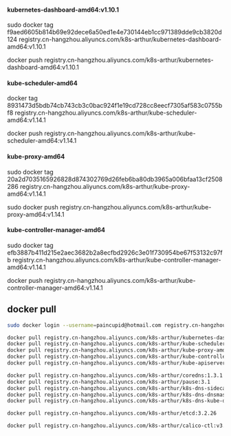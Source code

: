 



#### kubernetes-dashboard-amd64:v1.10.1

sudo docker tag f9aed6605b814b69e92dece6a50ed1e4e730144eb1cc971389dde9cb3820d124 registry.cn-hangzhou.aliyuncs.com/k8s-arthur/kubernetes-dashboard-amd64:v1.10.1

docker push registry.cn-hangzhou.aliyuncs.com/k8s-arthur/kubernetes-dashboard-amd64:v1.10.1

#### kube-scheduler-amd64

docker tag 8931473d5bdb74cb743cb3c0bac924f1e19cd728cc8eecf7305af583c0755bf8 registry.cn-hangzhou.aliyuncs.com/k8s-arthur/kube-scheduler-amd64:v1.14.1

docker push registry.cn-hangzhou.aliyuncs.com/k8s-arthur/kube-scheduler-amd64:v1.14.1

#### kube-proxy-amd64

sudo docker tag 20a2d7035165926828d874302769d26feb6ba80db3965a006bfaa13cf2508286 registry.cn-hangzhou.aliyuncs.com/k8s-arthur/kube-proxy-amd64:v1.14.1

sudo docker push registry.cn-hangzhou.aliyuncs.com/k8s-arthur/kube-proxy-amd64:v1.14.1



#### kube-controller-manager-amd64

sudo docker tag efb3887b411d215e2aec3682b2a8ecfbd2926c3e01f730954be67f53132c97fb registry.cn-hangzhou.aliyuncs.com/k8s-arthur/kube-controller-manager-amd64:v1.14.1

docker push registry.cn-hangzhou.aliyuncs.com/k8s-arthur/kube-controller-manager-amd64:v1.14.1



## docker pull

```bash
sudo docker login --username=paincupid@hotmail.com registry.cn-hangzhou.aliyuncs.com
```

```bash
docker pull registry.cn-hangzhou.aliyuncs.com/k8s-arthur/kubernetes-dashboard-amd64:1.10.1
docker pull registry.cn-hangzhou.aliyuncs.com/k8s-arthur/kube-scheduler-amd64:v1.14.1
docker pull registry.cn-hangzhou.aliyuncs.com/k8s-arthur/kube-proxy-amd64:v1.14.1
docker pull registry.cn-hangzhou.aliyuncs.com/k8s-arthur/kube-controller-manager-amd64:v1.14.1
docker pull registry.cn-hangzhou.aliyuncs.com/k8s-arthur/kube-apiserver-amd64:v1.14.1

docker pull registry.cn-hangzhou.aliyuncs.com/k8s-arthur/coredns:1.3.1
docker pull registry.cn-hangzhou.aliyuncs.com/k8s-arthur/pause:3.1
docker pull registry.cn-hangzhou.aliyuncs.com/k8s-arthur/k8s-dns-sidecar-amd64:1.14.8
docker pull registry.cn-hangzhou.aliyuncs.com/k8s-arthur/k8s-dns-dnsmasq-nanny-amd64:1.14.8
docker pull registry.cn-hangzhou.aliyuncs.com/k8s-arthur/k8s-dns-kube-dns-amd64:1.14.8

docker pull registry.cn-hangzhou.aliyuncs.com/k8s-arthur/etcd:3.2.26

docker pull registry.cn-hangzhou.aliyuncs.com/k8s-arthur/calico-ctl:v3.4.4

```









